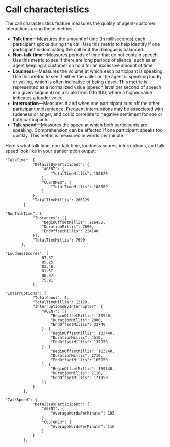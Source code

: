 # Call characteristics<a name="call-analytics-characteristics"></a>

The call characteristics feature measures the quality of agent\-customer interactions using these metrics:
+ **Talk time**—Measures the amount of time \(in milliseconds\) each participant spoke during the call\. Use this metric to help identify if one participant is dominating the call or if the dialogue is balanced\.
+ **Non\-talk time**—Measures periods of time that do not contain speech\. Use this metric to see if there are long periods of silence, such as an agent keeping a customer on hold for an excessive amount of time\.
+ **Loudness**—Measures the volume at which each participant is speaking\. Use this metric to see if either the caller or the agent is speaking loudly or yelling, which is often indicative of being upset\. This metric is represented as a normalized value \(speech level per second of speech in a given segment\) on a scale from 0 to 100, where a higher value indicates a louder voice\.
+ **Interruption**—Measures if and when one participant cuts off the other participant midsentence\. Frequent interruptions may be associated with rudeness or anger, and could correlate to negative sentiment for one or both participants\.
+ **Talk speed**—Measures the speed at which both participants are speaking\. Comprehension can be affected if one participant speaks too quickly\. This metric is measured in words per minute\.

Here's what talk time, non\-talk time, loudness scores, interruptions, and talk speed look like in your transcription output:

```
"TalkTime": {
            "DetailsByParticipant": {
                "AGENT": {
                    "TotalTimeMillis": 158120
                },
                "CUSTOMER": {
                    "TotalTimeMillis": 108009
                }
            },
            "TotalTimeMillis": 266129
        }
```

```
"NonTalkTime": {
            "Instances": [{
                "BeginOffsetMillis": 216450,
                "DurationMillis": 7690,
                "EndOffsetMillis": 224140
            }],
            "TotalTimeMillis": 7690
       },
```

```
"LoudnessScores": [
                87.87,
                85.25,
                83.46,
                81.37,
                80.37,
                75.91
            ],
```

```
"Interruptions": {
            "TotalCount": 4,
            "TotalTimeMillis": 12129,
            "InterruptionsByInterrupter": {
                "AGENT": [{
                    "BeginOffsetMillis": 30940,
                    "DurationMillis": 2800,
                    "EndOffsetMillis": 33740
                }, {
                    "BeginOffsetMillis": 133440,
                    "DurationMillis": 4510,
                    "EndOffsetMillis": 137950
                }, {
                    "BeginOffsetMillis": 163240,
                    "DurationMillis": 2710,
                    "EndOffsetMillis": 165950
                }, {
                    "BeginOffsetMillis": 169840,
                    "DurationMillis": 2110,
                    "EndOffsetMillis": 171950
                }]
            }
        },
```

```
"TalkSpeed": {
            "DetailsByParticipant": {
                "AGENT": {
                    "AverageWordsPerMinute": 195
                },
                "CUSTOMER": {
                    "AverageWordsPerMinute": 116
                }
            }
        },
```